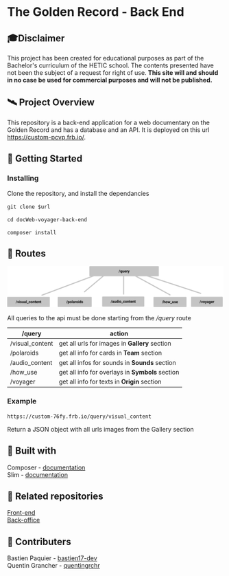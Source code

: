 # The Golden Record - Back End

## 🎓Disclaimer

This project has been created for educational purposes as part of the Bachelor's curriculum of the HETIC school. The contents presented have not been the subject of a request for right of use. **This site will and should in no case be used for commercial purposes and will not be published.**

## 🛰️ Project Overview

This repository is a back-end application for a web documentary on the Golden Record and has a database and an API. It is deployed on this url https://custom-pcvp.frb.io/.

## 📄 Getting Started


### Installing

Clone the repository, and install the dependancies

```
git clone $url
```

```
cd docWeb-voyager-back-end
```

```
composer install
```

## 🚚 Routes
<p align="center">
  <img src="routes.png">
</p>

All queries to the api must be done starting from the */query* route

|/query                |action                                                  |
|----------------|-------------------------------|
|/visual_content| get all urls for images in **Gallery** section                    
|/polaroids          |get all info for cards in **Team** section     
|/audio_content          |get all infos for sounds in **Sounds** section 
|/how_use          | get all info for overlays in **Symbols** section  
|/voyager         | get all info for texts in **Origin** section

### Example 
```shell
https://custom-76fy.frb.io/query/visual_content
```
Return a JSON object with all urls images from the Gallery section

## 🔨 Built with

Composer - [documentation](https://getcomposer.org/doc/)  
Slim - [documentation](http://www.slimframework.com/)  


## 🔗 Related repositories
[Front-end](https://github.com/RedaHamouche/WebDocVuejs)   
[Back-office](https://github.com/bastien17-dev/docWeb-voyager-back-office) 


## 👥 Contributers

Bastien Paquier - [bastien17-dev](https://github.com/bastien17-dev)  
Quentin Grancher - [quentingrchr](https://github.com/quentingrchr)


